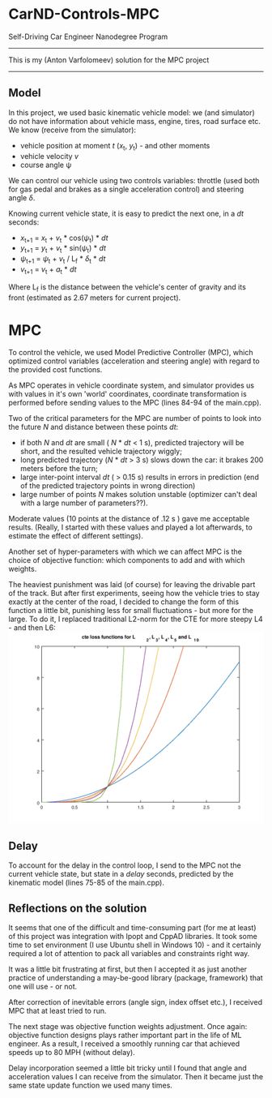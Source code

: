 ﻿# CarND-Controls-MPC
Self-Driving Car Engineer Nanodegree Program

---


This is my (Anton Varfolomeev) solution for the MPC project

---

## Model

In this project, we used basic kinematic vehicle model: we (and simulator) do not have information
about vehicle mass, engine, tires, road surface etc. We know (receive from the simulator):

- vehicle position at moment *t* (*x*<sub>t</sub>, *y*<sub>t</sub>) - and other moments
- vehicle velocity *v*
- course angle ψ

We can control our vehicle using two controls variables: throttle (used both for
gas pedal and brakes as a single acceleration control) and steering angle *δ*.

Knowing current vehicle state, it is easy to predict the next one, in a
*dt* seconds:
- *x*<sub>t+1</sub> = *x*<sub>t</sub> + *v*<sub>t</sub> * cos(*ψ*<sub>t</sub>) * *dt*
- *y*<sub>t+1</sub> = *y*<sub>t</sub> + *v*<sub>t</sub> * sin(*ψ*<sub>t</sub>) * *dt*
- *ψ*<sub>t+1</sub> = *ψ*<sub>t</sub> + *v*<sub>t</sub> / L<sub>f</sub> * *δ*<sub>t</sub> * *dt*
- *v*<sub>t+1</sub> = *v*<sub>t</sub> + *a*<sub>t</sub> * *dt* 

Where L<sub>f</sub> is the distance between the vehicle's center of gravity and its front 
(estimated as 2.67 meters for current project).

# MPC

To control the vehicle, we used Model Predictive Controller (MPC), which
optimized control variables (acceleration and steering angle) with regard to
the provided cost functions.

As MPC operates in vehicle coordinate system, and simulator provides us with values
in it's own 'world' coordinates, coordinate transformation is performed 
before sending values to the MPC (lines 84-94 of the main.cpp).

Two of the critical parameters for the MPC are number of points to look into the 
future *N* and distance between these points *dt*:
- if both *N* and *dt* are small ( *N* * *dt* < 1 s),  predicted trajectory will be short, and the resulted vehicle trajectory wiggly;
- long predicted trajectory (*N* * *dt* > 3 s) slows down the car: it brakes 200 meters before the turn;
- large inter-point interval *dt* ( > 0.15 s) results in errors in prediction (end of the predicted trajectory points in wrong direction)
- large number of points *N* makes solution unstable (optimizer can't deal with a large number of parameters??).

Moderate values (10 points at the distance of .12 s ) gave me acceptable results. (Really,
I started with these values and played a lot afterwards, to estimate the
effect of different settings).
 
Another set of hyper-parameters with which we can affect MPC is the choice of 
objective function: which components to add and with which weights.

The heaviest punishment was laid (of course) for leaving the drivable
part of the track. But after first experiments, seeing how the vehicle tries
to stay exactly at the center of the road, I decided to change the form of this 
function a little bit, punishing less for small fluctuations - but more for the
large. To do it, I replaced traditional L2-norm for the CTE for more 
steepy L4 - and then L6: 
<img src="./cte_loss.png" width="800">


## Delay

To account for the delay in the control loop, I send to the MPC not the
current vehicle state, but state in a *delay* seconds, predicted by the
kinematic model (lines 75-85 of the main.cpp).



## Reflections on the solution

It seems that one of the difficult and time-consuming part (for me at least) of this
project was integration with Ipopt and CppAD libraries. It took some time to
set environment (I use Ubuntu shell in Windows 10) - and it certainly required a 
lot of attention to pack all variables and constraints right way.

It was a little bit frustrating at first, but then I accepted it as just another practice of 
understanding a may-be-good library (package, framework) that one will use - or not.

After correction of inevitable errors (angle sign, index offset etc.), I received MPC
that at least tried to run. 

The next stage was objective function weights adjustment. Once again: objective function designs 
plays rather important part in the life of ML engineer. As a result, I received a smoothly
running car that achieved speeds up to 80 MPH (without delay).

Delay incorporation seemed a little bit tricky until I found that angle and acceleration 
values I can receive from the simulator. Then it became just the same state update function 
we used many times.








